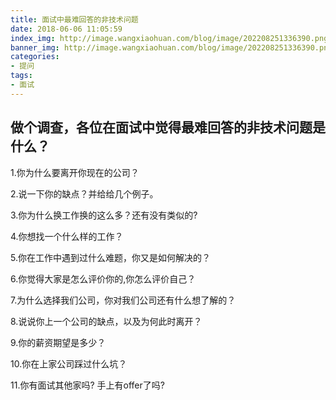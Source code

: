 ```yaml
---
title: 面试中最难回答的非技术问题
date: 2018-06-06 11:05:59
index_img: http://image.wangxiaohuan.com/blog/image/202208251336390.png
banner_img: http://image.wangxiaohuan.com/blog/image/202208251336390.png
categories:
- 提问
tags:
- 面试
---
```


## 做个调查，各位在面试中觉得最难回答的非技术问题是什么？
  1.你为什么要离开你现在的公司？

  2.说一下你的缺点？并给给几个例子。

  3.你为什么换工作换的这么多？还有没有类似的?

  4.你想找一个什么样的工作？

  5.你在工作中遇到过什么难题，你又是如何解决的？

  6.你觉得大家是怎么评价你的,你怎么评价自己？

  7.为什么选择我们公司，你对我们公司还有什么想了解的？

  8.说说你上一个公司的缺点，以及为何此时离开？

  9.你的薪资期望是多少？

  10.你在上家公司踩过什么坑？

  11.你有面试其他家吗? 手上有offer了吗?


